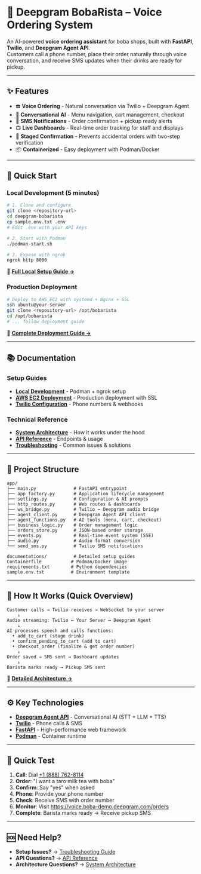 # 🧋 Deepgram BobaRista – Voice Ordering System

An AI-powered **voice ordering assistant** for boba shops, built with **FastAPI**, **Twilio**, and **Deepgram Agent API**.  
Customers call a phone number, place their order naturally through voice conversation, and receive SMS updates when their drinks are ready for pickup.

---



## ✨ Features

- ☎️ **Voice Ordering** - Natural conversation via Twilio + Deepgram Agent
- 🧠 **Conversational AI** - Menu navigation, cart management, checkout
- 📲 **SMS Notifications** - Order confirmation + pickup ready alerts
- 📺 **Live Dashboards** - Real-time order tracking for staff and displays
- 🔄 **Staged Confirmation** - Prevents accidental orders with two-step verification
- 📦 **Containerized** - Easy deployment with Podman/Docker

---

## 🚀 Quick Start

### Local Development (5 minutes)

```bash
# 1. Clone and configure
git clone <repository-url>
cd deepgram-bobarista
cp sample.env.txt .env
# Edit .env with your API keys

# 2. Start with Podman
./podman-start.sh

# 3. Expose with ngrok
ngrok http 8000
```

📖 **[Full Local Setup Guide →](documentations/LOCAL_DEVELOPMENT.md)**

### Production Deployment

```bash
# Deploy to AWS EC2 with systemd + Nginx + SSL
ssh ubuntu@your-server
git clone <repository-url> /opt/bobarista
cd /opt/bobarista
# ... follow deployment guide
```

📖 **[Complete Deployment Guide →](documentations/DEPLOYMENT.md)**

---

## 📚 Documentation

### Setup Guides
- **[Local Development](documentations/LOCAL_DEVELOPMENT.md)** - Podman + ngrok setup
- **[AWS EC2 Deployment](documentations/DEPLOYMENT.md)** - Production deployment with SSL
- **[Twilio Configuration](documentations/TWILIO_SETUP.md)** - Phone numbers & webhooks

### Technical Reference
- **[System Architecture](documentations/ARCHITECTURE.md)** - How it works under the hood
- **[API Reference](documentations/API_REFERENCE.md)** - Endpoints & usage
- **[Troubleshooting](documentations/TROUBLESHOOTING.md)** - Common issues & solutions

---

## 📂 Project Structure

```
app/
├── main.py              # FastAPI entrypoint
├── app_factory.py       # Application lifecycle management
├── settings.py          # Configuration & AI prompts
├── http_routes.py       # Web routes & dashboards
├── ws_bridge.py         # Twilio ↔ Deepgram audio bridge
├── agent_client.py      # Deepgram Agent API client
├── agent_functions.py   # AI tools (menu, cart, checkout)
├── business_logic.py    # Order management logic
├── orders_store.py      # JSON-based order storage
├── events.py            # Real-time event system (SSE)
├── audio.py             # Audio format conversion
└── send_sms.py          # Twilio SMS notifications

documentations/          # Detailed setup guides
Containerfile           # Podman/Docker image
requirements.txt        # Python dependencies
sample.env.txt          # Environment template
```

---

## 🎯 How It Works (Quick Overview)

```
Customer calls → Twilio receives → WebSocket to your server
    ↓
Audio streaming: Twilio ↔ Your Server ↔ Deepgram Agent
    ↓
AI processes speech and calls functions:
  • add_to_cart (stage drink)
  • confirm_pending_to_cart (add to cart)
  • checkout_order (finalize & get order number)
    ↓
Order saved → SMS sent → Dashboard updates
    ↓
Barista marks ready → Pickup SMS sent
```

📖 **[Detailed Architecture →](documentations/ARCHITECTURE.md)**

---

## ⚙️ Key Technologies

- **[Deepgram Agent API](https://developers.deepgram.com)** - Conversational AI (STT + LLM + TTS)
- **[Twilio](https://twilio.com)** - Phone calls & SMS
- **[FastAPI](https://fastapi.tiangolo.com)** - High-performance web framework
- **[Podman](https://podman.io)** - Container runtime

---

## 🧪 Quick Test

1. **Call**: Dial [+1 (888) 762-8114](tel:+18887628114)
2. **Order**: "I want a taro milk tea with boba"
3. **Confirm**: Say "yes" when asked
4. **Phone**: Provide your phone number
5. **Check**: Receive SMS with order number
6. **Monitor**: Visit https://voice.boba-demo.deepgram.com/orders
7. **Complete**: Barista marks ready → Receive pickup SMS

---

## 🆘 Need Help?

- **Setup Issues?** → [Troubleshooting Guide](documentations/TROUBLESHOOTING.md)
- **API Questions?** → [API Reference](documentations/API_REFERENCE.md)
- **Architecture Questions?** → [System Architecture](documentations/ARCHITECTURE.md)

